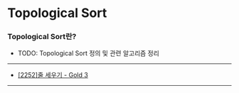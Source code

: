 # Topological Sort

### Topological Sort란?

  - TODO: Topological Sort 정의 및 관련 알고리즘 정리

---

  - [[2252]줄 세우기 - Gold 3](https://github.com/firemancha/Algorithm/tree/main/Baekjoon/TopologicalSort/%5B2252%5D%EC%A4%84%20%EC%84%B8%EC%9A%B0%EA%B8%B0)

---